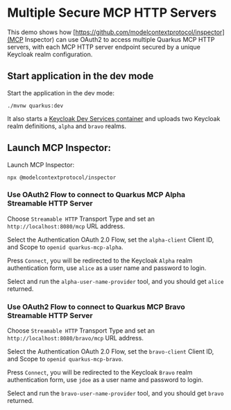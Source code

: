 # Multiple Secure MCP HTTP Servers

This demo shows how [https://github.com/modelcontextprotocol/inspector](MCP Inspector) can use OAuth2 to access multiple Quarkus MCP HTTP servers, with each MCP HTTP server endpoint secured by a unique Keycloak realm configuration.

## Start application in the dev mode

Start the application in the dev mode:

```shell script
./mvnw quarkus:dev
```

It also starts a [Keycloak Dev Services container](https://quarkus.io/guides/security-openid-connect-dev-services#dev-services-for-keycloak) and uploads two Keycloak realm definitions, `alpha` and `bravo` realms.

## Launch MCP Inspector:

Launch MCP Inspector:

```shell script
npx @modelcontextprotocol/inspector
```

### Use OAuth2 Flow to connect to Quarkus MCP Alpha Streamable HTTP Server

Choose `Streamable HTTP` Transport Type and set an `http://localhost:8080/mcp` URL address.

Select the Authentication OAuth 2.0 Flow, set the `alpha-client` Client ID, and Scope to `openid quarkus-mcp-alpha`.

Press `Connect`, you will be redirected to the Keycloak `Alpha` realm authentication form, use `alice` as a user name and password to login.

Select and run the `alpha-user-name-provider` tool, and you should get `alice` returned.

### Use OAuth2 Flow to connect to Quarkus MCP Bravo Streamable HTTP Server

Choose `Streamable HTTP` Transport Type and set an `http://localhost:8080/bravo/mcp` URL address.

Select the Authentication OAuth 2.0 Flow, set the `bravo-client` Client ID, and Scope to `openid quarkus-mcp-bravo`.

Press `Connect`, you will be redirected to the Keycloak `Bravo` realm authentication form, use `jdoe` as a user name and password to login.

Select and run the `bravo-user-name-provider` tool, and you should get `bravo` returned.

